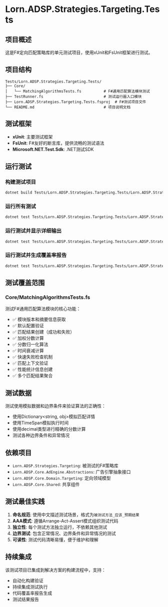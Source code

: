 # Lorn.ADSP.Strategies.Targeting.Tests

## 项目概述

这是F#定向匹配策略库的单元测试项目，使用xUnit和FsUnit框架进行测试。

## 项目结构

```
Tests/Lorn.ADSP.Strategies.Targeting.Tests/
├── Core/
│   └── MatchingAlgorithmsTests.fs          # F#通用匹配算法模块测试
├── TestRunner.fs                           # 测试运行器入口模块
├── Lorn.ADSP.Strategies.Targeting.Tests.fsproj  # F#测试项目文件
└── README.md                               # 项目说明文档
```

## 测试框架

- **xUnit**: 主要测试框架
- **FsUnit**: F#友好的断言库，提供流畅的测试语法
- **Microsoft.NET.Test.Sdk**: .NET测试SDK

## 运行测试

### 构建测试项目
```bash
dotnet build Tests/Lorn.ADSP.Strategies.Targeting.Tests/Lorn.ADSP.Strategies.Targeting.Tests.fsproj
```

### 运行所有测试
```bash
dotnet test Tests/Lorn.ADSP.Strategies.Targeting.Tests/Lorn.ADSP.Strategies.Targeting.Tests.fsproj
```

### 运行测试并显示详细输出
```bash
dotnet test Tests/Lorn.ADSP.Strategies.Targeting.Tests/Lorn.ADSP.Strategies.Targeting.Tests.fsproj --verbosity normal
```

### 运行测试并生成覆盖率报告
```bash
dotnet test Tests/Lorn.ADSP.Strategies.Targeting.Tests/Lorn.ADSP.Strategies.Targeting.Tests.fsproj --collect:"XPlat Code Coverage"
```

## 测试覆盖范围

### Core/MatchingAlgorithmsTests.fs

测试F#通用匹配算法模块的核心功能：

- ✅ 模块版本和摘要信息获取
- ✅ 默认配置验证
- ✅ 匹配结果创建（成功和失败）
- ✅ 加权分数计算
- ✅ 分数归一化算法
- ✅ 时间衰减计算
- ✅ 快速失败检查机制
- ✅ 匹配上下文验证
- ✅ 性能统计信息创建
- ✅ 多个匹配结果聚合

## 测试数据

测试使用模拟数据和边界条件来验证算法的正确性：

- 使用Dictionary<string, obj>模拟匹配详情
- 使用TimeSpan模拟执行时间
- 使用decimal类型进行精确的分数计算
- 测试各种边界条件和异常情况

## 依赖项目

- `Lorn.ADSP.Strategies.Targeting`: 被测试的F#策略库
- `Lorn.ADSP.Core.AdEngine.Abstractions`: 广告引擎抽象接口
- `Lorn.ADSP.Core.Domain.Targeting`: 定向领域模型
- `Lorn.ADSP.Core.Shared`: 共享组件

## 测试最佳实践

1. **命名规范**: 使用中文描述测试场景，格式为`被测试方法_应该_预期结果`
2. **AAA模式**: 遵循Arrange-Act-Assert模式组织测试代码
3. **独立性**: 每个测试方法独立运行，不依赖其他测试
4. **边界测试**: 包含正常情况、边界条件和异常情况的测试
5. **可读性**: 测试代码清晰易懂，便于维护和理解

## 持续集成

该测试项目已集成到解决方案的构建流程中，支持：

- 自动化构建验证
- 持续集成测试执行
- 代码覆盖率报告生成
- 测试结果报告